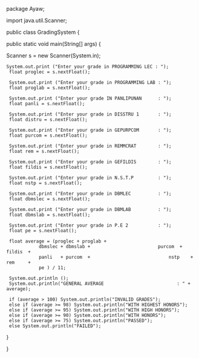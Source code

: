 package Ayaw;

import java.util.Scanner;

public class GradingSystem {

  public static void main(String[] args) {
  
  Scanner s = new Scanner(System.in);
  
 	System.out.print ("Enter your grade in PROGRAMMING LEC : ");
	 float proglec = s.nextFloat();
	 
	 System.out.print ("Enter your grade in PROGRAMMING LAB : ");
	 float proglab = s.nextFloat();
	 
	 System.out.print ("Enter your grade IN PANLIPUNAN      : ");
	 float panli = s.nextFloat();
	 
	 System.out.print ("Enter your grade in DISSTRU 1       : ");
	 float distru = s.nextFloat();
	 
	 System.out.print ("Enter your grade in GEPURPCOM       : ");
	 float purcom = s.nextFloat();
	 
	 System.out.print ("Enter your grade in REMMCRAT        : ");
	 float rem = s.nextFloat();
	 
	 System.out.print ("Enter your grade in GEFILDIS        : ");
	 float fildis = s.nextFloat();
	 
	 System.out.print ("Enter your grade in N.S.T.P         : ");
	 float nstp = s.nextFloat();
	 
	 System.out.print ("Enter your grade in DBMLEC          : ");
	 float dbmslec = s.nextFloat();
	 
	 System.out.print ("Enter your grade in DBMLAB          : ");
	 float dbmslab = s.nextFloat();
	 
	 System.out.print ("Enter your grade in P.E 2           : ");
	 float pe = s.nextFloat();
	 
	 float average = (proglec + proglab + 
				dbmslec + dbmslab +							purcom  + fildis  + 
				panli   + purcom  + 							nstp    + rem     + 
				pe ) / 11;

	 System.out.println ();
	 System.out.println("GENERAL AVERAGE	              	       : " + average);
	 
	 if (average > 100) System.out.println("INVALID GRADES");
	 else if (average >= 98) System.out.println("WITH HIGHEST HONORS");
	 else if (average >= 95) System.out.println("WITH HIGH HONORS");
	 else if (average >= 90) System.out.println("WITH HONORS");
	 else if (average >= 75) System.out.println("PASSED");
	 else System.out.println("FAILED");
  }

}
